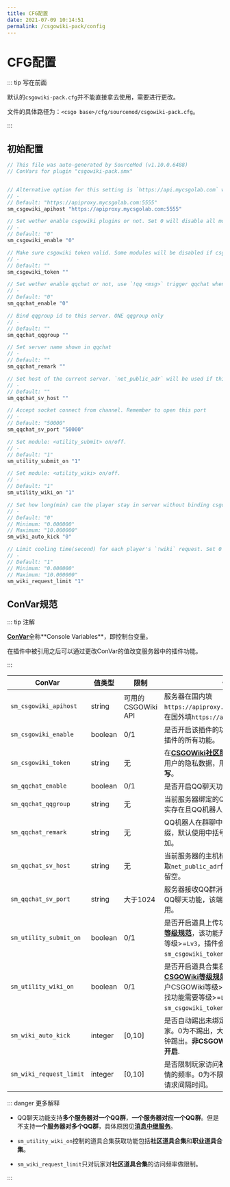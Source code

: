 ```yaml
---
title: CFG配置
date: 2021-07-09 10:14:51
permalink: /csgowiki-pack/config
---
```

# CFG配置

::: tip 写在前面

默认的`csgowiki-pack.cfg`并不能直接拿去使用，需要进行更改。

文件的具体路径为：`<csgo base>/cfg/sourcemod/csgowiki-pack.cfg`。

:::

## 初始配置

```c
// This file was auto-generated by SourceMod (v1.10.0.6488)
// ConVars for plugin "csgowiki-pack.smx"


// Alternative option for this setting is `https://api.mycsgolab.com` which source in Hongkong
// -
// Default: "https://apiproxy.mycsgolab.com:5555"
sm_csgowiki_apihost "https://apiproxy.mycsgolab.com:5555"

// Set wether enable csgowiki plugins or not. Set 0 will disable all modules belong to CSGOWiki.
// -
// Default: "0"
sm_csgowiki_enable "0"

// Make sure csgowiki token valid. Some modules will be disabled if csgowiki token invalid
// -
// Default: ""
sm_csgowiki_token ""

// Set wether enable qqchat or not, use `!qq <msg>` trigger qqchat when convar set 1
// -
// Default: "0"
sm_qqchat_enable "0"

// Bind qqgroup id to this server. ONE qqgroup only
// -
// Default: ""
sm_qqchat_qqgroup ""

// Set server name shown in qqchat
// -
// Default: ""
sm_qqchat_remark ""

// Set host of the current server. `net_public_adr` will be used if this convar set empty
// -
// Default: ""
sm_qqchat_sv_host ""

// Accept socket connect from channel. Remember to open this port
// -
// Default: "50000"
sm_qqchat_sv_port "50000"

// Set module: <utility_submit> on/off.
// -
// Default: "1"
sm_utility_submit_on "1"

// Set module: <utility_wiki> on/off.
// -
// Default: "1"
sm_utility_wiki_on "1"

// Set how long(min) can the player stay in server without binding csgowiki account. Set 0 to disable this kicker
// -
// Default: "0"
// Minimum: "0.000000"
// Maximum: "10.000000"
sm_wiki_auto_kick "0"

// Limit cooling time(second) for each player's `!wiki` request. Set 0 to unlimit
// -
// Default: "1"
// Minimum: "0.000000"
// Maximum: "10.000000"
sm_wiki_request_limit "1"
```

## ConVar规范

::: tip 注解

[**ConVar**](https://wiki.alliedmods.net/ConVars_(SourceMod_Scripting))全称**Console Variables**，即控制台变量。

在插件中被引用之后可以通过更改ConVar的值改变服务器中的插件功能。

:::

| ConVar                  | 值类型  | 限制     | 备注                                                         |
| ----------------------- | ------- | -------- | ------------------------------------------------------------ |
| `sm_csgowiki_apihost`   | string  | 可用的CSGOWiki API | 服务器在国内填`https://apiproxy.mycsgolab.com:5555`，在国外填`https://api.mycsgolab.com` |
| `sm_csgowiki_enable`    | boolean | 0/1      | 是否开启该插件的功能，如果为0则禁用该插件的所有功能。        |
| `sm_csgowiki_token`     | string  | 无       | 在[**CSGOWiki社区服务页**](https://www.mycsgolab.com/tool/server/)中获取token，为用户的隐私数据，用于功能鉴权，**必须填写**。 |
| `sm_qqchat_enable`      | boolean | 0/1      | 是否开启QQ聊天功能（子功能）                                 |
| `sm_qqchat_qqgroup`     | string  | 无       | 当前服务器绑定的QQ群号，QQ群必须真实存在且QQ机器人在群内。   |
| `sm_qqchat_remark`      | string  | 无       | QQ机器人在群聊中转述服务器消息的前缀，默认使用中括号[]包围，不需要额外添加。 |
| `sm_qqchat_sv_host`     | string  | 无       | 当前服务器的主机标识，为空时会自动获取`net_public_adr`作为host，一般情况下留空。 |
| `sm_qqchat_sv_port`     | string  | 大于1024 | 服务器接收QQ群消息的端口，如果开启了QQ聊天功能，该端口须开放才能正常使用。 |
| `sm_utility_submit_on`  | boolean | 0/1      | 是否开启道具上传功能，根据[**CSGOWiki等级规范**](https://www.csgowiki.top/profile/exp/)，该功能开启需要用户CSGOWiki等级>=`Lv3`，插件会使用`sm_csgowiki_token`进行鉴权。 |
| `sm_utility_wiki_on`    | boolean | 0/1      | 是否开启道具合集获取功能，根据[**CSGOWiki等级规范**](https://www.csgowiki.top/profile/exp/)，该功能开启需要用户CSGOWiki等级>=`Lv1`，而道具的范围查找功能需要等级>=`Lv2`才有效，插件会使用`sm_csgowiki_token`进行鉴权。 |
| `sm_wiki_auto_kick`     | integer | [0,10]   | 是否自动踢出未绑定CSGOWiki账号的玩家。0为不踢出，大于0的值为延时多少分钟踢出。**非CSGOWiki官方服务器不建议开启**. |
| `sm_wiki_request_limit` | integer | [0,10]   | 是否限制玩家访问**社区道具合集**中道具详情的频率。0为不限制，大于0的值为最小请求间隔时间。 |



::: danger 更多解释

- QQ聊天功能支持**多个服务器对一个QQ群**，**一个服务器对应一个QQ群**。但是不支持**一个服务器对多个QQ群**，具体原因见[**消息中继服务**](../message-channel/README.md)。

- `sm_utility_wiki_on`控制的道具合集获取功能包括**社区道具合集**和**职业道具合集**。

- `sm_wiki_request_limit`只对玩家对**社区道具合集**的访问频率做限制。

:::


<!-- <Vssue/> -->
